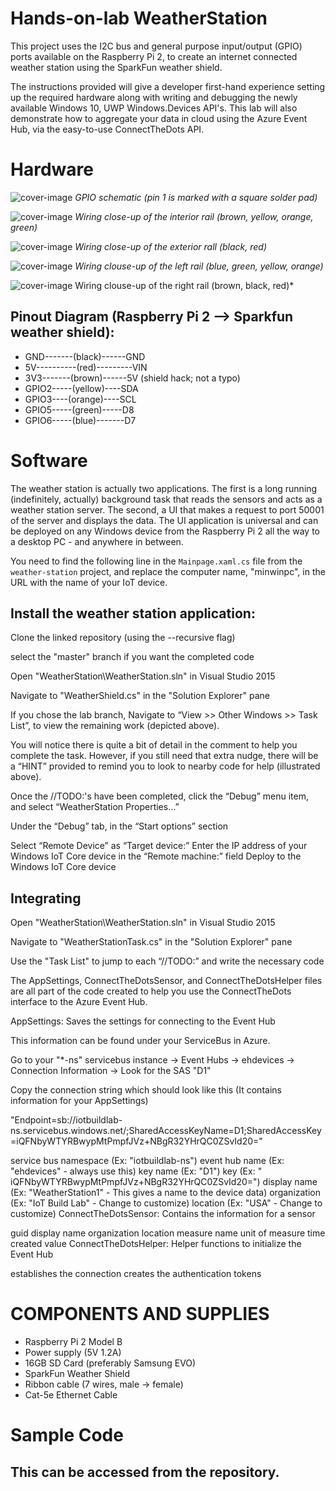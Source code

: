 # Hands-on-lab WeatherStation

This project uses the I2C bus and general purpose input/output (GPIO) ports available on the Raspberry Pi 2, to create an internet connected weather station using the SparkFun weather shield.

The instructions provided will give a developer first-hand experience setting up the required hardware along with writing and debugging the newly available Windows 10, UWP Windows.Devices API's. This lab will also demonstrate how to aggregate your data in cloud using the Azure Event Hub, via the easy-to-use ConnectTheDots API.

# Hardware
![cover-image](http://i.imgur.com/iBiSCS4.png)
*GPIO schematic (pin 1 is marked with a square solder pad)*

![cover-image](http://i.imgur.com/jjYyZaR.jpg)
*Wiring close-up of the interior rail (brown, yellow, orange, green)*

![cover-image](http://i.imgur.com/jjYyZaR.jpg)
*Wiring close-up of the exterior rall (black, red)*

![cover-image](http://i.imgur.com/Iu07gGY.jpg)
*Wiring clouse-up of the left rail (blue, green, yellow, orange)*

![cover-image](http://i.imgur.com/sYZpmT4.jpg)
Wiring clouse-up of the right rail (brown, black, red)*

## Pinout Diagram (Raspberry Pi 2 --> Sparkfun weather shield):


  - GND-------(black)------GND
  - 5V----------(red)---------VIN
  - 3V3-------(brown)------5V (shield hack; not a typo)
  - GPIO2-----(yellow)----SDA
  - GPIO3----(orange)----SCL
  - GPIO5-----(green)-----D8
  - GPIO6-----(blue)-------D7


# Software
The weather station is actually two applications. The first is a long running (indefinitely, actually) background task that reads the sensors and acts as a weather station server. The second, a UI that makes a request to port 50001 of the server and displays the data. The UI application is universal and can be deployed on any Windows device from the Raspberry Pi 2 all the way to a desktop PC - and anywhere in between.

You need to find the following line in the `Mainpage.xaml.cs` file from the `weather-station` project, and replace the computer name, "minwinpc", in the URL with the name of your IoT device.

## Install the weather station application:

Clone the linked repository (using the --recursive flag)

select the "master" branch if you want the completed code

Open "WeatherStation\WeatherStation.sln" in Visual Studio 2015

Navigate to "WeatherShield.cs" in the "Solution Explorer" pane

If you chose the lab branch, Navigate to “View >> Other Windows >> Task List”, to view the remaining work (depicted above).

You will notice there is quite a bit of detail in the comment to help you complete the task. However, if you still need that extra nudge, there will be a “HINT” provided to remind you to look to nearby code for help (illustrated above).

Once the //TODO:'s have been completed, click the “Debug” menu item, and select “WeatherStation Properties…”

Under the “Debug” tab, in the “Start options” section

Select “Remote Device” as “Target device:”
Enter the IP address of your Windows IoT Core device in the “Remote machine:” field
Deploy to the Windows IoT Core device

## Integrating

Open "WeatherStation\WeatherStation.sln" in Visual Studio 2015

Navigate to "WeatherStationTask.cs" in the "Solution Explorer" pane

Use the "Task List" to jump to each “//TODO:” and write the necessary code

The AppSettings, ConnectTheDotsSensor, and ConnectTheDotsHelper files are all part of the code created to help you use the ConnectTheDots interface to the Azure Event Hub.

AppSettings: Saves the settings for connecting to the Event Hub

This information can be found under your ServiceBus in Azure.

Go to your "*-ns" servicebus instance -> Event Hubs -> ehdevices -> Connection Information -> Look for the SAS "D1"

Copy the connection string which should look like this (It contains information for your AppSettings)

"Endpoint=sb://iotbuildlab-ns.servicebus.windows.net/;SharedAccessKeyName=D1;SharedAccessKey=iQFNbyWTYRBwypMtPmpfJVz+NBgR32YHrQC0ZSvId20="

service bus namespace (Ex:  "iotbuildlab-ns")
event hub name (Ex: "ehdevices" - always use this)
key name (Ex: "D1")
key (Ex: " iQFNbyWTYRBwypMtPmpfJVz+NBgR32YHrQC0ZSvId20=")
display name (Ex: "WeatherStation1" - This gives a name to the device data)
organization (Ex: "IoT Build Lab" - Change to customize)
location (Ex: "USA" - Change to customize)
ConnectTheDotsSensor: Contains the information for a sensor

guid
display name
organization
location
measure name
unit of measure
time created
value
ConnectTheDotsHelper: Helper functions to initialize the Event Hub

establishes the connection
creates the authentication tokens

# COMPONENTS AND SUPPLIES

- Raspberry Pi 2 Model B
- Power supply (5V 1.2A)
- 16GB SD Card (preferably Samsung EVO)
- SparkFun Weather Shield
- Ribbon cable (7 wires, male -> female)
- Cat-5e Ethernet Cable

# Sample Code

## This can be accessed from the repository.

